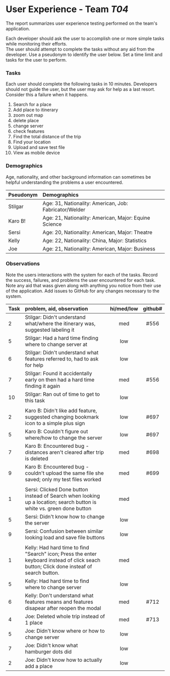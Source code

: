 # User Experience - Team *T04* 

The report summarizes user experience testing performed on the team's application.

Each developer should ask the user to accomplish one or more simple tasks while monitoring their efforts.  
The user should attempt to complete the tasks without any aid from the developer.
Use a pseudonym to identify the user below. 
Set a time limit and tasks for the user to perform.

 
### Tasks

Each user should complete the following tasks in 10 minutes.
Developers should not guide the user, but the user may ask for help as a last resort.  
Consider this a failure when it happens.  

1. Search for a place
2. Add place to itinerary 
3. zoom out map
4. delete place
5. change server
6. check features
7. Find the total distance of the trip
8. Find your location
9. Upload and save test file
10. View as mobile device

### Demographics

Age, nationality, and other background information can sometimes be helpful understanding the problems a user encountered.

| Pseudonym | Demographics |
| :--- | :--- |
| Stilgar | Age: 31, Nationality: American, Job: Fabricator/Welder |
| Karo B! | Age: 21, Nationality: American, Major: Equine Science |
| Sersi | Age: 20, Nationality: American, Major: Theatre |
| Kelly | Age: 22, Nationality: China, Major: Statistics |
| Joe | Age: 21, Nationality: American, Major: Business |


### Observations

Note the users interactions with the system for each of the tasks.
Record the success, failures, and problems the user encountered for each task.
Note any aid that wass given along with anything you notice from their use of the application.
Add issues to GitHub for any changes necessary to the system.

| Task | problem, aid, observation | hi/med/low | github#  |
| :--- | :--- | :---: | :---: | 
| 2 | Stilgar: Didn't understand what/where the itinerary was, suggested labeling it | med | #556 |
| 5 | Stilgar: Had a hard time finding where to change server at | low | |
| 6 | Stilgar: Didn't understand what features referred to, had to ask for help | low | |
| 7 | Stilgar: Found it accidentally early on then had a hard time finding it again | med | #556 |
| 10 | Stilgar: Ran out of time to get to this task | low | |
| | | | | 
| 2 | Karo B: Didn't like add feature, suggested changing bookmark icon to a simple plus sign | low | #697 | 
| 5 | Karo B: Couldn't figure out where/how to change the server | low | #697 | 
| 7 | Karo B: Encountered bug - distances aren't cleared after trip is deleted | med | #698 | 
| 9 | Karo B: Encountered bug - couldn't upload the same file she saved; only my test files worked | med | #699 | 
| | | | | 
| 1 | Sersi: Clicked Done button instead of Search when looking up a location; search button is white vs. green done button | med | |
| 5 | Sersi: Didn't know how to change the server | low | |
| 9 | Sersi: Confusion between similar looking load and save file buttons | low | |
| | | | | 
| 1 | Kelly: Had hard time to find "Search" icon; Press the enter keyboard instead of click seach button; Click done insteaf of search button.| med | |
| 5 | Kelly: Had hard time to find where to change server | low | |
| 6 | Kelly: Don't understand what features means and features disapear after reopen the modal| med | #712 |
| 4 | Joe: Deleted whole trip instead of 1 place | med | #713 |
| 5 | Joe: Didn't know where or how to change server | low |  |
| 7 | Joe: Didn't know what hamburger dots did | low |  |
| 2 | Joe: Didn't know how to actually add a place | low |  |
